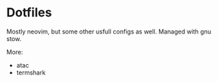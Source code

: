 # Dotfiles

Mostly neovim, but some other usfull configs as well. Managed with gnu stow.

More:
 - atac
 - termshark
